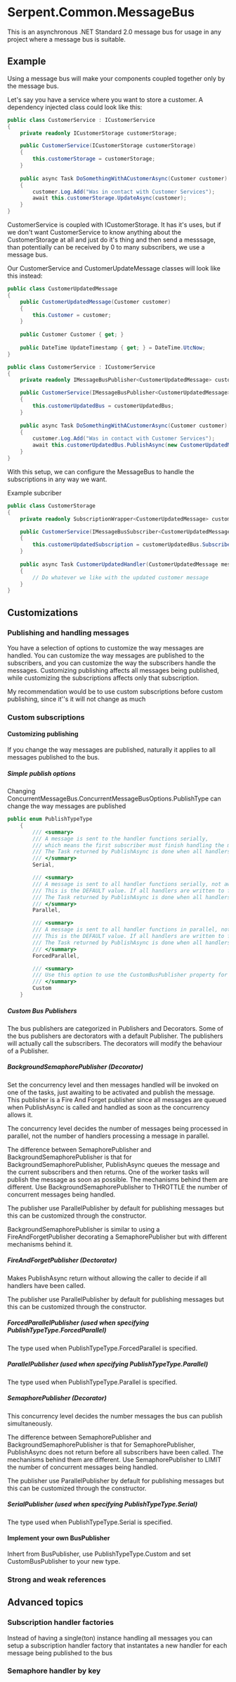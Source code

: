 # Serpent.Common.MessageBus
This is an asynchronous .NET Standard 2.0 message bus for usage in any project where a message bus is suitable.

## Example
Using a message bus will make your components coupled together only by the message bus.

Let's say you have a service where you want to store a customer. A dependency injected class could look like this:

```csharp
public class CustomerService : ICustomerService
{
    private readonly ICustomerStorage customerStorage;

    public CustomerService(ICustomerStorage customerStorage)
    {
        this.customerStorage = customerStorage;
    }
    
    public async Task DoSomethingWithACustomerAsync(Customer customer)
    {
        customer.Log.Add("Was in contact with Customer Services");
        await this.customerStorage.UpdateAsync(customer);
    }
}
```

CustomerService is coupled with ICustomerStorage. It has it's uses, but if we don't want CustomerService to know anything about the CustomerStorage at all and just do it's thing and then send a messsage, than potentially can be received by 0 to many subscribers, we use a message bus. 

Our CustomerService and CustomerUpdateMessage classes will look like this instead:

```csharp
public class CustomerUpdatedMessage
{
    public CustomerUpdatedMessage(Customer customer)
    {
        this.Customer = customer;
    }
 
    public Customer Customer { get; }
    
    public DateTime UpdateTimestamp { get; } = DateTime.UtcNow;
}

public class CustomerService : ICustomerService
{
    private readonly IMessageBusPublisher<CustomerUpdatedMessage> customerUpdatedBus;

    public CustomerService(IMessageBusPublisher<CustomerUpdatedMessage> customerUpdatedBus)
    {
        this.customerUpdatedBus = customerUpdatedBus;
    }
    
    public async Task DoSomethingWithACustomerAsync(Customer customer)
    {
        customer.Log.Add("Was in contact with Customer Services");
        await this.customerUpdatedBus.PublishAsync(new CustomerUpdatedMessage(customer));
    }
}
```

With this setup, we can configure the MessageBus to handle the subscriptions in any way we want.

Example subcriber

```csharp
public class CustomerStorage
{
    private readonly SubscriptionWrapper<CustomerUpdatedMessage> customerUpdatedSubscription;

    public CustomerService(IMessageBusSubscriber<CustomerUpdatedMessage> customerUpdatedBus)
    {
        this.customerUpdatedSubscription = customerUpdatedBus.Subscribe(CustomerUpdatedHandler, null);
    }
    
    public async Task CustomerUpdatedHandler(CustomerUpdatedMessage message)
    {
        // Do whatever we like with the updated customer message
    }
}
```

## Customizations

### Publishing and handling messages
You have a selection of options to customize the way messages are handled. You can customize the way messages are published to the subscribers, and you can customize the way the subscribers handle the messages.
Customizing publishing affects all messages being published, while customizing the subscriptions affects only that subscription.

My recommendation would be to use custom subscriptions before custom publishing, since it''s it will not change as much 

### Custom subscriptions


#### Customizing publishing
If you change the way messages are published, naturally it applies to all messages published to the bus.

##### Simple publish options
Changing ConcurrentMessageBus<T>.ConcurrentMessageBusOptions.PublishType can change the way messages are published

```csharp
public enum PublishTypeType
    {
        /// <summary>
        /// A message is sent to the handler functions serially, 
        /// which means the first subscriber must finish handling the message before the second handler is invoked.
        /// The Task returned by PublishAsync is done when all handlers Tasks are done
        /// </summary>
        Serial,

        /// <summary>
        /// A message is sent to all handler functions serially, not awaiting each handler to finish before the next handler is invoked
        /// This is the DEFAULT value. If all handlers are written to follow the TPL guidelines (never blocking), this is usually the best option. 
        /// The Task returned by PublishAsync is done when all handlers Tasks are done
        /// </summary>
        Parallel,

        /// <summary>
        /// A message is sent to all handler functions in parallel, not awaiting each handler to finish before the next handler is invoked
        /// This is the DEFAULT value. If all handlers are written to follow the TPL guidelines (never blocking), this is usually the best option.
        /// The Task returned by PublishAsync is done when all handlers Tasks are done
        /// </summary>
        ForcedParallel,

        /// <summary>
        /// Use this option to use the CustomBusPublisher property for a custom publisher
        /// </summary>
        Custom
    }
```

##### Custom Bus Publishers

The bus publishers are categorized in Publishers and Decorators. Some of the bus publishers are dectorators with a default Publisher.
The publishers will actually call the subscribers. The decorators will modify the behaviour of a Publisher.

##### BackgroundSemaphorePublisher (Decorator)
Set the concurrency level and then messages handled will be invoked on one of the tasks, just awaiting to be activated and publish the message.
This publisher is a Fire And Forget publisher since all messages are queued when PublishAsync is called and handled as soon as the concurrency allows it.

The concurrency level decides the number of messages being processed in parallel, not the number of handlers processing a message in parallel.

The difference between SemaphorePublisher and BackgroundSemaphorePublisher is that for BackgroundSemaphorePublisher, PublishAsync queues the message and the current subscribers and then returns. One of the worker tasks will publish the message as soon as possible.
The mechanisms behind them are different. Use BackgroundSemaphorePublisher to THROTTLE the number of concurrent messages being handled. 

The publisher use ParallelPublisher<T> by default for publishing messages but this can be customized through the constructor.

BackgroundSemaphorePublisher is similar to using a FireAndForgetPublisher decorating a SemaphorePublisher but with different mechanisms behind it.

##### FireAndForgetPublisher (Dectorator)
Makes PublishAsync return without allowing the caller to decide if all handlers have been called.

The publisher use ParallelPublisher<T> by default for publishing messages but this can be customized through the constructor.

##### ForcedParallelPublisher (used when specifying PublishTypeType.ForcedParallel)
The type used when PublishTypeType.ForcedParallel is specified.

##### ParallelPublisher (used when specifying PublishTypeType.Parallel)
The type used when PublishTypeType.Parallel is specified.

##### SemaphorePublisher (Decorator)
This concurrency level decides the number messages the bus can publish simultaneously. 

The difference between SemaphorePublisher and BackgroundSemaphorePublisher is that for SemaphorePublisher, PublishAsync does not return before all subscribers have been called.
The mechanisms behind them are different. Use SemaphorePublisher to LIMIT the number of concurrent messages being handled.

The publisher use ParallelPublisher<T> by default for publishing messages but this can be customized through the constructor.

##### SerialPublisher (used when specifying PublishTypeType.Serial)
The type used when PublishTypeType.Serial is specified.


#### Implement your own BusPublisher
Inhert from BusPublisher<T>, use PublishTypeType.Custom and set CustomBusPublisher to your new type.



### Strong and weak references



## Advanced topics




### Subscription handler factories
Instead of having a single(ton) instance handling all messages you can setup a subscription handler factory that instantates a new handler for each message being published to the bus



### Semaphore handler by key